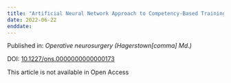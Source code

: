 ```yaml
---
title: "Artificial Neural Network Approach to Competency-Based Training Using a Virtual Reality Neurosurgical Simulation."
date: 2022-06-22
enddate:
---
```


Published in: *Operative neurosurgery (Hagerstown[comma] Md.)*

DOI: [10.1227/ons.0000000000000173](https://doi.org/10.1227/ons.0000000000000173)

This article is not available in Open Access


